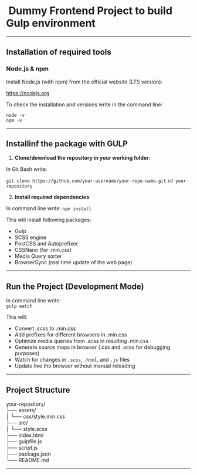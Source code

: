 # ️ Dummy Frontend Project to build Gulp environment
---

##  Installation of required tools

### Node.js & npm

Install Node.js (with npm) from the official website (LTS version):  

https://nodejs.org

To check the installation and versions write in the command line:

`node -v`  
`npm -v`

---

## Installinf the package with GULP

1. **Clone/download the repository in your working folder**:

In Git Bash write:

`git clone https://github.com/your-username/your-repo-name.git`
`cd your-repository`

2. **Install required dependencies**:

In command line write:
`npm install`

This will install following packages:
- Gulp
- SCSS engine
- PostCSS and Autoprefixer
- CSSNano (for .min.css)
- Media Query sorter
- BrowserSync (real time update of the web page)

---

## Run the Project (Development Mode)
In command line write:  
`gulp watch`

This will:
- Convert .scss to .min.css
- Add prefixes for different browsers in .min.css
- Optimize media queries from .scss in resulting .min.css
- Generate source maps in browser (.css and .scss for debugging purposes)
- Watch for changes in `.scss`, `.html`, and `.js` files
- Update live the browser without manual reloading

---

## Project Structure


 your-repository/  
├── assets/  
│   └── css/style.min.css   
├── src/              
│   └── style.scss  
├── index.html  
├── gulpfile.js  
├── script.js  
├── package.json  
└── README.md  


---
